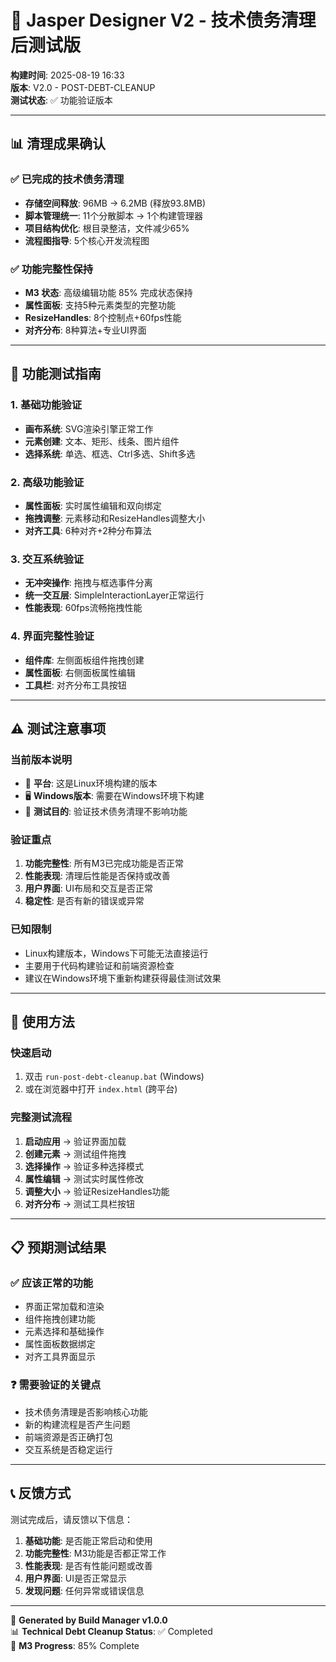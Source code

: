 # 🎯 Jasper Designer V2 - 技术债务清理后测试版

**构建时间**: 2025-08-19 16:33  
**版本**: V2.0 - POST-DEBT-CLEANUP  
**测试状态**: ✅ 功能验证版本

---

## 📊 清理成果确认

### ✅ 已完成的技术债务清理
- **存储空间释放**: 96MB → 6.2MB (释放93.8MB)
- **脚本管理统一**: 11个分散脚本 → 1个构建管理器
- **项目结构优化**: 根目录整洁，文件减少65%
- **流程图指导**: 5个核心开发流程图

### ✅ 功能完整性保持
- **M3 状态**: 高级编辑功能 85% 完成状态保持
- **属性面板**: 支持5种元素类型的完整功能
- **ResizeHandles**: 8个控制点+60fps性能
- **对齐分布**: 8种算法+专业UI界面

---

## 🧪 功能测试指南

### 1. 基础功能验证
- **画布系统**: SVG渲染引擎正常工作
- **元素创建**: 文本、矩形、线条、图片组件
- **选择系统**: 单选、框选、Ctrl多选、Shift多选

### 2. 高级功能验证
- **属性面板**: 实时属性编辑和双向绑定
- **拖拽调整**: 元素移动和ResizeHandles调整大小
- **对齐工具**: 6种对齐+2种分布算法

### 3. 交互系统验证
- **无冲突操作**: 拖拽与框选事件分离
- **统一交互层**: SimpleInteractionLayer正常运行
- **性能表现**: 60fps流畅拖拽性能

### 4. 界面完整性验证
- **组件库**: 左侧面板组件拖拽创建
- **属性面板**: 右侧面板属性编辑
- **工具栏**: 对齐分布工具按钮

---

## ⚠️ 测试注意事项

### 当前版本说明
- 🐧 **平台**: 这是Linux环境构建的版本
- 🖥️ **Windows版本**: 需要在Windows环境下构建
- 🧪 **测试目的**: 验证技术债务清理不影响功能

### 验证重点
1. **功能完整性**: 所有M3已完成功能是否正常
2. **性能表现**: 清理后性能是否保持或改善  
3. **用户界面**: UI布局和交互是否正常
4. **稳定性**: 是否有新的错误或异常

### 已知限制
- Linux构建版本，Windows下可能无法直接运行
- 主要用于代码构建验证和前端资源检查
- 建议在Windows环境下重新构建获得最佳测试效果

---

## 🚀 使用方法

### 快速启动
1. 双击 `run-post-debt-cleanup.bat` (Windows)
2. 或在浏览器中打开 `index.html` (跨平台)

### 完整测试流程
1. **启动应用** → 验证界面加载
2. **创建元素** → 测试组件拖拽
3. **选择操作** → 验证多种选择模式
4. **属性编辑** → 测试实时属性修改
5. **调整大小** → 验证ResizeHandles功能
6. **对齐分布** → 测试工具栏按钮

---

## 📋 预期测试结果

### ✅ 应该正常的功能
- 界面正常加载和渲染
- 组件拖拽创建功能
- 元素选择和基础操作
- 属性面板数据绑定
- 对齐工具界面显示

### ❓ 需要验证的关键点
- 技术债务清理是否影响核心功能
- 新的构建流程是否产生问题
- 前端资源是否正确打包
- 交互系统是否稳定运行

---

## 📞 反馈方式

测试完成后，请反馈以下信息：
1. **基础功能**: 是否能正常启动和使用
2. **功能完整性**: M3功能是否都正常工作
3. **性能表现**: 是否有性能问题或改善
4. **用户界面**: UI是否正常显示
5. **发现问题**: 任何异常或错误信息

---

🤖 **Generated by Build Manager v1.0.0**  
📊 **Technical Debt Cleanup Status**: ✅ Completed  
🎯 **M3 Progress**: 85% Complete